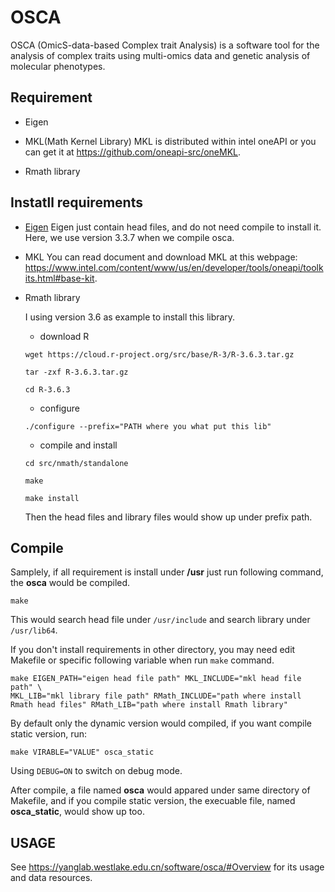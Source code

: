 # OSCA  

OSCA (OmicS-data-based Complex trait Analysis) is a software tool for the analysis of complex traits using multi-omics data and genetic analysis of molecular phenotypes.

## Requirement

- Eigen

- MKL(Math Kernel Library)
MKL is distributed within intel oneAPI or you can get it at https://github.com/oneapi-src/oneMKL.

- Rmath library

## Instatll requirements

- [Eigen](https://eigen.tuxfamily.org/index.php?title=Main_Page)
Eigen just contain head files, and do not need compile to install it. Here, we use version 3.3.7 when we compile osca.

- MKL
You can read document and download MKL at this webpage: https://www.intel.com/content/www/us/en/developer/tools/oneapi/toolkits.html#base-kit.  

- Rmath library

    I using version 3.6 as example to install this library.

    * download R  
    
    `wget https://cloud.r-project.org/src/base/R-3/R-3.6.3.tar.gz`
    
    `tar -zxf R-3.6.3.tar.gz`
    
    `cd R-3.6.3`
    
    * configure
    
    `./configure --prefix="PATH where you what put this lib"`
    
    * compile and install
    
    `cd src/nmath/standalone`
    
    `make`
    
    `make install`
    
    Then the head files and library files would show up under prefix path.

## Compile  

Samplely, if all requirement is install under **/usr** just run following command, the **osca** would be compiled.

```
make  
```

This would search head file under `/usr/include` and search library 
under `/usr/lib64`.  

If you don't install requirements in other directory, you may need edit Makefile or 
specific following variable when run `make` command.

```
make EIGEN_PATH="eigen head file path" MKL_INCLUDE="mkl head file path" \
MKL_LIB="mkl library file path" RMath_INCLUDE="path where install Rmath head files" RMath_LIB="path where install Rmath library"
```

By default only the dynamic version would compiled, if you want compile static 
version, run:

```
make VIRABLE="VALUE" osca_static
```
Using `DEBUG=ON` to switch on debug mode.

After compile, a file named **osca** would appared under same directory of Makefile, and
if you compile static version, the execuable file, named **osca_static**, would show 
up too. 

## USAGE

See https://yanglab.westlake.edu.cn/software/osca/#Overview for its usage and data resources.